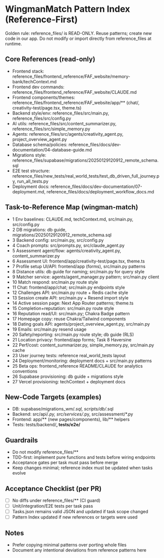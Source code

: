 # WingmanMatch Pattern Index (Reference-First)

Golden rule: reference_files/ is READ-ONLY. Reuse patterns; create new code in our app. Do not modify or import directly from reference_files at runtime.

## Core References (read-only)
- Frontend stack: reference_files/frontend_reference/FAF_website/memory-bank/techContext.md
- Frontend dev commands: reference_files/frontend_reference/FAF_website/CLAUDE.md
- Frontend components/themes: reference_files/frontend_reference/FAF_website/app/** (chat/, creativity-test/page.tsx, theme.ts)
- Backend style/env: reference_files/src/main.py, reference_files/src/config.py
- AI utils: reference_files/src/content_summarizer.py, reference_files/src/simple_memory.py
- Agents: reference_files/src/agents/creativity_agent.py, project_overview_agent.py
- Database schema/policies: reference_files/docs/dev-documentation/04-database-guide.md
- Migrations style: reference_files/supabase/migrations/20250129120912_remote_schema.sql
- E2E test structure: reference_files/new_tests/real_world_tests/test_db_driven_full_journey.py, run_all_tests.py
- Deployment docs: reference_files/docs/dev-documentation/07-deployment.md, reference_files/docs/deployment_workflow_docs.md

## Task-to-Reference Map (wingman-match)
- 1 Env baselines: CLAUDE.md, techContext.md, src/main.py, src/config.py
- 2 DB migrations: db guide, migrations/20250129120912_remote_schema.sql
- 3 Backend config: src/main.py, src/config.py
- 4 Coach prompts: src/prompts.py, src/claude_agent.py
- 5 Assessment agent/flow: agents/creativity_agent.py, content_summarizer.py
- 6 Assessment UI: frontend/app/creativity-test/page.tsx, theme.ts
- 7 Profile setup UI/API: frontend/app (forms), src/main.py patterns
- 8 Distance utils: db guide for naming; src/main.py for query style
- 9 Matcher service: agents/agent_manager.py pattern; src/main.py client
- 10 Match respond: src/main.py route style
- 11 Chat: frontend/app/chat; src/main.py endpoints style
- 12 Challenges API: src/main.py route + Redis cache style
- 13 Session create API: src/main.py + Resend import style
- 14 Active session page: Next App Router patterns; theme.ts
- 15 Completion+reputation: src/main.py route style
- 16 Reputation read/UI: src/main.py; Chakra Badge pattern
- 17 Homepage copy: reuse Chakra/Tailwind components
- 18 Dating goals API: agents/project_overview_agent.py, src/main.py
- 19 Emails: src/main.py resend usage
- 20 Safety/reporting: src/main.py route style; db guide (RLS)
- 21 Location privacy: frontend/app forms; Task 8 Haversine
- 22 Perf/cost: content_summarizer.py, simple_memory.py, src/main.py cache
- 23 User journey tests: reference real_world_tests layout
- 24 Deployment/monitoring: deployment docs + src/main.py patterns
- 25 Beta ops: frontend_reference README/CLAUDE for analytics conventions
- 26 Supabase provisioning: db guide + migrations style
- 27 Vercel provisioning: techContext + deployment docs

## New-Code Targets (examples)
- DB: supabase/migrations_wm/*.sql, scripts/db/*.sql
- Backend: src/api/*.py, src/services/*.py, src/assessment/*.py
- Frontend: app/** (new pages/components), lib/** helpers
- Tests: tests/backend/**, tests/e2e/**

## Guardrails
- Do not modify reference_files/**
- TDD-first: implement pure functions and tests before wiring endpoints
- Acceptance gates per task must pass before merge
- Keep changes minimal; reference index must be updated when tasks evolve

## Acceptance Checklist (per PR)
- [ ] No diffs under reference_files/** (CI guard)
- [ ] Unit/integration/E2E tests per task pass
- [ ] Tasks.json remains valid JSON and updated if task scope changed
- [ ] Pattern Index updated if new references or targets were used

## Notes
- Prefer copying minimal patterns over porting whole files
- Document any intentional deviations from reference patterns here 